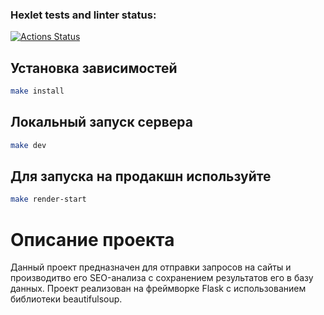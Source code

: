 ### Hexlet tests and linter status:
[![Actions Status](https://github.com/Mamina1radost/python-project-83/actions/workflows/hexlet-check.yml/badge.svg)](https://github.com/Mamina1radost/python-project-83/actions)

## Установка зависимостей
```bash
make install
```

## Локальный запуск сервера

```bash
make dev
```

## Для запуска на продакшн используйте 

```bash
make render-start
```

# Описание проекта
Данный проект предназначен для отправки запросов на сайты и производитво его  SEO-анализа с сохранением результатов его в базу данных. Проект реализован на фреймворке Flask с использованием библиотеки beautifulsoup.

